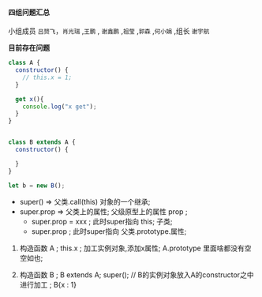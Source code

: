 #### 四组问题汇总 

小组成员 `吕赟飞`，`肖光瑞` ,`王鹏` , `谢鑫鹏` ,`祖莹` ,`郭森`  ,`何小娟` ,组长 `谢宇航`

**目前存在问题**

```javascript
class A {
  constructor() {
    // this.x = 1;
  }

  get x(){
    console.log("x get");
  }
}


class B extends A {
  constructor() {

  }
}

let b = new B();
```

<!-- 智哥 ， 帮忙分析一下上面代码 -->

* super()        => 父类.call(this) 对象的一个继承;
* super.prop     => 父类上的属性;  父级原型上的属性 prop ;
  - super.prop = xxx ;  此时super指向 this; 子类;
  - super.prop       ;  此时super指向 父类.prototype.属性;
1. 构造函数 A ; 
   this.x  ; 加工实例对象,添加x属性;
   A.prototype 里面啥都没有空空如也;
   
2. 构造函数 B ; 
   B extends A;
   super(); // B的实例对象放入A的constructor之中进行加工 ; B{x : 1}  
